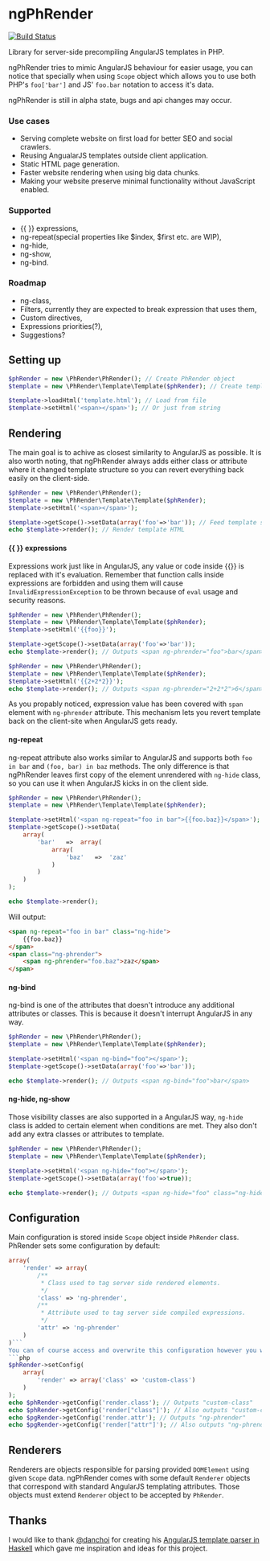 # ngPhRender
[![Build Status](https://travis-ci.org/krzksz/ngPhRender.svg?branch=master)](https://travis-ci.org/krzksz/ngPhRender)

Library for server-side precompiling AngularJS templates in PHP.

ngPhRender tries to mimic AngularJS behaviour for easier usage, you can notice that specially when using `Scope` object
which allows you to use both PHP's `foo['bar']` and JS' `foo.bar` notation to access it's data.

ngPhRender is still in alpha state, bugs and api changes may occur.

### Use cases
* Serving complete website on first load for better SEO and social crawlers.
* Reusing AngualarJS templates outside client application.
* Static HTML page generation.
* Faster website rendering when using big data chunks.
* Making your website preserve minimal functionality without JavaScript enabled.

### Supported
* {{ }} expressions,
* ng-repeat(special properties like $index, $first etc. are WIP),
* ng-hide,
* ng-show,
* ng-bind.

### Roadmap
* ng-class,
* Filters, currently they are expected to break expression that uses them,
* Custom directives,
* Expressions priorities(?),
* Suggestions?

## Setting up 
```php
$phRender = new \PhRender\PhRender(); // Create PhRender object
$template = new \PhRender\Template\Template($phRender); // Create template

$template->loadHtml('template.html'); // Load from file
$template->setHtml('<span></span>'); // Or just from string
```

## Rendering
The main goal is to achive as closest similarity to AngularJS as possible. It is also worth noting, that ngPhRender always adds either class or attribute where it changed template structure so you can revert everything back easily on the client-side.
```php
$phRender = new \PhRender\PhRender();
$template = new \PhRender\Template\Template($phRender);
$template->setHtml('<span></span>');

$template->getScope()->setData(array('foo'=>'bar')); // Feed template scope with data
echo $template->render(); // Render template HTML
```

#### {{ }} expressions
Expressions work just like in AngularJS, any value or code inside {{}} is replaced with it's evaluation. Remember that function calls inside expressions are forbidden and using them will cause `InvalidExpressionException` to be thrown because of `eval` usage and security reasons.
```php
$phRender = new \PhRender\PhRender();
$template = new \PhRender\Template\Template($phRender);
$template->setHtml('{{foo}}');

$template->getScope()->setData(array('foo'=>'bar'));
echo $template->render(); // Outputs <span ng-phrender="foo">bar</span>
```
```php
$phRender = new \PhRender\PhRender();
$template = new \PhRender\Template\Template($phRender);
$template->setHtml('{{2+2*2}}');
echo $template->render(); // Outputs <span ng-phrender="2+2*2">6</span>
```
As you propably noticed, expression value has been covered with `span` element with `ng-phrender` attribute. This mechanism lets you revert template back on the client-site when AngularJS gets ready.
#### ng-repeat
ng-repeat attribute also works similar to AngularJS and supports both `foo in bar` and `(foo, bar) in baz` methods. The only difference is that ngPhRender leaves first copy of the element unrendered with `ng-hide` class, so you can use it when AngularJS kicks in on the client side.

```php
$phRender = new \PhRender\PhRender();
$template = new \PhRender\Template\Template($phRender);

$template->setHtml('<span ng-repeat="foo in bar">{{foo.baz}}</span>');
$template->getScope()->setData(
	array(
    	'bar'   =>  array(
        	array(
            	'baz'   =>  'zaz'
            )
        )
	)
);

echo $template->render();
```
Will output:
```html
<span ng-repeat="foo in bar" class="ng-hide">
	{{foo.baz}}
</span>
<span class="ng-phrender">
	<span ng-phrender="foo.baz">zaz</span>
</span>
```
#### ng-bind
ng-bind is one of the attributes that doesn't introduce any additional attributes or classes. This is because it doesn't interrupt AngularJS in any way.

```php
$phRender = new \PhRender\PhRender();
$template = new \PhRender\Template\Template($phRender);

$template->setHtml('<span ng-bind="foo"></span>');
$template->getScope()->setData(array('foo'=>'bar'));

echo $template->render(); // Outputs <span ng-bind="foo">bar</span>
```
#### ng-hide, ng-show
Those visibility classes are also supported in a AngularJS way, `ng-hide` class is added to certain element when conditions are met. They also don't add any extra classes or attributes to template.

```php
$phRender = new \PhRender\PhRender();
$template = new \PhRender\Template\Template($phRender);

$template->setHtml('<span ng-hide="foo"></span>');
$template->getScope()->setData(array('foo'=>true));

echo $template->render(); // Outputs <span ng-hide="foo" class="ng-hide">bar</span>
```
## Configuration

Main configuration is stored inside `Scope` object inside `PhRender` class.
PhRender sets some configuration by default:
```php
array(
	'render' => array(
        /**
         * Class used to tag server side rendered elements.
         */
        'class' => 'ng-phrender',
        /**
         * Attribute used to tag server side compiled expressions.
         */
        'attr' => 'ng-phrender'
  	)
)```
You can of course access and overwrite this configuration however you want:
```php
$phRender->setConfig(
    array(
        'render' => array('class' => 'custom-class')
    )
);
echo $phRender->getConfig('render.class'); // Outputs "custom-class"
echo $phRender->getConfig('render["class"]'); // Also outputs "custom-class"
echo $pgRender->getConfig('render.attr'); // Outputs "ng-phrender"
echo $pgRender->getConfig('render["attr"]'); // Also outputs "ng-phrender"
```

## Renderers
Renderers are objects responsible for parsing provided `DOMElement` using given `Scope` data. ngPhRender comes with some default `Renderer` objects that correspond with standard AngularJS templating attributes. Those objects must extend `Renderer` object to be accepted by `PhRender`.


## Thanks
I would like to thank [@danchoi](https://github.com/danchoi) for creating his [AngularJS template parser in Haskell](https://github.com/danchoi/ngrender) which gave me inspiration and ideas for this project.
